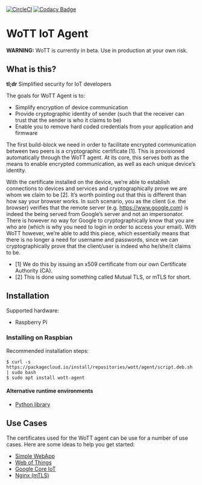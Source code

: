 [![CircleCI](https://circleci.com/gh/WoTTsecurity/agent.svg?style=svg)](https://circleci.com/gh/WoTTsecurity/agent) [![Codacy Badge](https://api.codacy.com/project/badge/Grade/9e165c20e9b04d62a15d1ff7c4736878)](https://www.codacy.com/app/vpetersson/agent)

# WoTT IoT Agent

**WARNING:** WoTT is currently in beta. Use in production at your own risk.

## What is this?

**tl;dr** Simplified security for IoT developers

The goals for WoTT Agent is to:

 * Simplify encryption of device communication
 * Provide cryptographic identity of sender (such that the receiver can trust that the sender is who it claims to be)
 * Enable you to remove hard coded credentials from your application and firmware

The first build-block we need in order to facilitate encrypted communication between two peers is a cryptographic certificate [1]. This is provisioned automatically through the WoTT agent. At its core, this serves both as the means to enable encrypted communication, as well as each unique device’s identity.

With the certificate installed on the device, we’re able to establish connections to devices and services and cryptographically prove we are whom we claim to be [2]. It’s worth pointing out that this is different than how say your browser works. In such scenario, you as the client (i.e. the browser) verifies that the remote server (e.g. https://www.google.com) is indeed the being served from Google’s server and not an impersonator. There is however no way for Google to cryptographically know that you are who are (which is why you need to login in order to access your email). With WoTT however, we’re able to add this piece, which essentially means that there is no longer a need for username and passwords, since we can cryptographically prove that the client/user is indeed who he/she/it claims to be.

* [1] We do this by issuing an x509 certificate from our own Certificate Authority (CA).
* [2] This is done using something called Mutual TLS, or mTLS for short.


## Installation

Supported hardware:

* Raspberry Pi

### Installing on Raspbian

Recommended installation steps:

```
$ curl -s https://packagecloud.io/install/repositories/wott/agent/script.deb.sh | sudo bash
$ sudo apt install wott-agent
```

#### Alternative runtime environments

 * [Python library](https://github.com/WoTTsecurity/agent/blob/master/docs/alternative_installation_methods.md#installation--python-runtime-advance://github.com/WoTTsecurity/agent/blob/master/docs/alternative_installation_methods.md#installation--python-runtime-advanced)

## Use Cases

The certificates used for the WoTT agent can be use for a number of use cases. Here are some ideas to help you get started:

 * [Simple WebApp](https://github.com/WoTTsecurity/agent/tree/master/docs/examples/simple-webapp)
 * [Web of Things](https://github.com/WoTTsecurity/agent/tree/master/docs/examples/webofthings)
 * [Google Core IoT](https://github.com/WoTTsecurity/agent/tree/master/docs/examples/google-core-iot)
 * [Nginx (mTLS)](https://github.com/WoTTsecurity/agent/tree/master/docs/examples/nginx)
